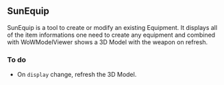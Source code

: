 ## SunEquip
SunEquip is a tool to create or modify an existing Equipment.
It displays all of the item informations one need to create any equipment and combined with WoWModelViewer shows a 3D Model with the weapon on refresh.


### To do
* On `display` change, refresh the 3D Model.